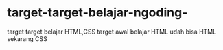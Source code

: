 # target-target-belajar-ngoding-
target target belajar HTML,CSS
target awal 
belajar HTML
udah bisa HTML 
sekarang CSS
